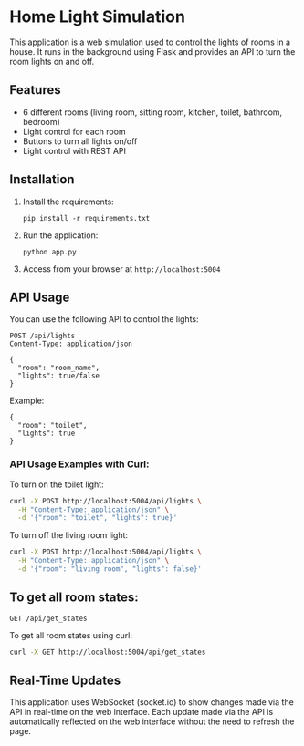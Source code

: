 # Home Light Simulation

This application is a web simulation used to control the lights of rooms in a house. It runs in the background using Flask and provides an API to turn the room lights on and off.

## Features

- 6 different rooms (living room, sitting room, kitchen, toilet, bathroom, bedroom)
- Light control for each room
- Buttons to turn all lights on/off
- Light control with REST API

## Installation

1. Install the requirements:
   ```
   pip install -r requirements.txt
   ```

2. Run the application:
   ```
   python app.py
   ```

3. Access from your browser at `http://localhost:5004`

## API Usage

You can use the following API to control the lights:

```
POST /api/lights
Content-Type: application/json

{
  "room": "room_name",
  "lights": true/false
}
```

Example:
```
{
  "room": "toilet",
  "lights": true
}
```

### API Usage Examples with Curl:

To turn on the toilet light:
```bash
curl -X POST http://localhost:5004/api/lights \
  -H "Content-Type: application/json" \
  -d '{"room": "toilet", "lights": true}'
```

To turn off the living room light:
```bash
curl -X POST http://localhost:5004/api/lights \
  -H "Content-Type: application/json" \
  -d '{"room": "living room", "lights": false}'
```

## To get all room states:

```
GET /api/get_states
```

To get all room states using curl:
```bash
curl -X GET http://localhost:5004/api/get_states
```

## Real-Time Updates

This application uses WebSocket (socket.io) to show changes made via the API in real-time on the web interface. Each update made via the API is automatically reflected on the web interface without the need to refresh the page.
